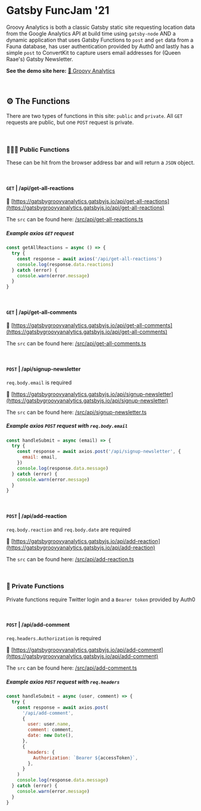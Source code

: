 # Gatsby FuncJam '21

Groovy Analytics is both a classic Gatsby static site requesting location data from the Google Analytics API at build time using `gatsby-node` AND a dynamic application that uses Gatsby Functions to `post` and `get` data from a Fauna database, has user authentication provided by Auth0 and lastly has a simple `post` to ConvertKit to capture users email addresses for (Queen Raae's) Gatsby Newsletter.

**See the demo site here:** [🕺 Groovy Analytics](https://gatsbygroovyanalytics.gatsbyjs.io/)

<br />

## ⚙️ The Functions

There are two types of functions in this site: `public` and `private`. All `GET` requests are public, but one `POST` request is private.

<br />

### 🧑‍🤝‍🧑 Public Functions

These can be hit from the browser address bar and will return a `JSON` object.

<br />

#### **`GET`** | /api/get-all-reactions

🔗 [https://gatsbygroovyanalytics.gatsbyjs.io/api/get-all-reactions](https://gatsbygroovyanalytics.gatsbyjs.io/api/get-all-reactions)

The `src` can be found here: [/src/api/get-all-reactions.ts](/src/api/get-all-reactions.ts)

##### Example axios `GET` request

```javascript
const getAllReactions = async () => {
  try {
    const response = await axios('/api/get-all-reactions')
    console.log(response.data.reactions)
  } catch (error) {
    console.warn(error.message)
  }
}
```

<br />

#### **`GET`** | /api/get-all-comments

🔗 [https://gatsbygroovyanalytics.gatsbyjs.io/api/get-all-comments](https://gatsbygroovyanalytics.gatsbyjs.io/api/get-all-comments)

The `src` can be found here: [/src/api/get-all-comments.ts](/src/api/get-all-comments.ts)

<br />

#### **`POST`** | /api/signup-newsletter

`req.body.email` is required

🔗 [https://gatsbygroovyanalytics.gatsbyjs.io/api/signup-newsletter](https://gatsbygroovyanalytics.gatsbyjs.io/api/signup-newsletter)

The `src` can be found here: [/src/api/signup-newsletter.ts](/src/api/signup-newsletter.ts)

##### Example axios `POST` request with `req.body.email`

```javascript
const handleSubmit = async (email) => {
  try {
    const response = await axios.post('/api/signup-newsletter', {
      email: email,
    })
    console.log(response.data.message)
  } catch (error) {
    console.warn(error.message)
  }
}
```

<br />

#### **`POST`** | /api/add-reaction

`req.body.reaction` and `req.body.date` are required

🔗 [https://gatsbygroovyanalytics.gatsbyjs.io/api/add-reaction](https://gatsbygroovyanalytics.gatsbyjs.io/api/add-reaction)

The `src` can be found here: [/src/api/add-reaction.ts](/src/api/add-reaction.ts)

<br />

### 🔐 Private Functions

Private functions require Twitter login and a `Bearer token` provided by Auth0

<br />

#### **`POST`** | /api/add-comment

`req.headers.Authorization` is required

🔗 [https://gatsbygroovyanalytics.gatsbyjs.io/api/add-comment](https://gatsbygroovyanalytics.gatsbyjs.io/api/add-comment)

The `src` can be found here: [/src/api/add-comment.ts](/src/api/add-comment.ts)

##### Example axios `POST` request with `req.headers`

```javascript
const handleSubmit = async (user, comment) => {
  try {
    const response = await axios.post(
      '/api/add-comment',
      {
        user: user.name,
        comment: comment,
        date: new Date(),
      },
      {
        headers: {
          Authorization: `Bearer ${accessToken}`,
        },
      }
    )
    console.log(response.data.message)
  } catch (error) {
    console.warn(error.message)
  }
}
```
